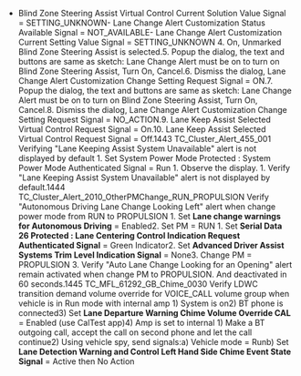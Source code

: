 - Blind Zone Steering Assist Virtual Control Current Solution Value Signal = SETTING_UNKNOWN- Lane Change Alert Customization Status Available Signal = NOT_AVAILABLE- Lane Change Alert Customization Current Setting Value Signal = SETTING_UNKNOWN 4. On, Unmarked Blind Zone Steering Assist is selected.5. Popup the dialog, the text and buttons are same as sketch: Lane Change Alert must be on to turn on Blind Zone Steering Assist, Turn On, Cancel.6. Dismiss the dialog, Lane Change Alert Customization Change Setting Request Signal = ON.7. Popup the dialog, the text and buttons are same as sketch: Lane Change Alert must be on to turn on Blind Zone Steering Assist, Turn On, Cancel.8. Dismiss the dialog, Lane Change Alert Customization Change Setting Request Signal = NO_ACTION.9. Lane Keep Assist Selected Virtual Control Request Signal = On.10. Lane Keep Assist Selected Virtual Control Request Signal = Off.1443 TC_Cluster_Alert_455_001 Verifying "Lane Keeping Assist System Unavailable" alert is not displayed by default 1. Set System Power Mode Protected : System Power Mode Authenticated Signal = Run 1. Observe the display. 1. Verify "Lane Keeping Assist System Unavailable" alert is not displayed by default.1444 TC_Cluster_Alert_2010_OtherPMChange_RUN_PROPULSION Verify "Autonomous Driving Lane Change Looking Left" alert when change power mode from RUN to PROPULSION 1. Set **Lane change warnings for Autonomous Driving** = Enabled2. Set PM = RUN 1. Set **Serial Data 26 Protected : Lane Centering Control Indication Request Authenticated Signal** = Green Indicator2. Set **Advanced Driver Assist Systems Trim Level Indication Signal** = None3. Change PM = PROPULSION 3. Verify "Auto Lane Change Looking for an Opening" alert remain activated when change PM to PROPULSION. And deactivated in 60 seconds.1445 TC_MFL_61292_GB_Chime_0030 Verify LDWC transition demand volume override for VOICE_CALL volume group when vehicle is in Run mode with internal amp 1) System is on2) BT phone is connected3) Set **Lane Departure Warning Chime Volume Override CAL** = Enabled (use CalTest app)4) Amp is set to internal 1) Make a BT outgoing call, accept the call on second phone and let the call continue2) Using vehicle spy, send signals:a) Vehicle mode = Runb) Set **Lane Detection Warning and Control Left Hand Side Chime Event State Signal** = Active then No Action